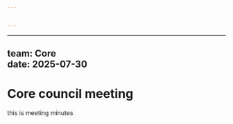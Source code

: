 ```yaml
---


---
```


<hr>
<h2 id="team-coredate-2025-07-30">team: Core<br>
date: 2025-07-30</h2>
<h1 id="core-council-meeting">Core council meeting</h1>
<p>this is meeting minutes</p>

